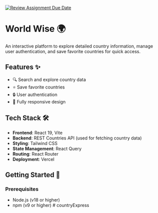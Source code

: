 [![Review Assignment Due Date](https://classroom.github.com/assets/deadline-readme-button-22041afd0340ce965d47ae6ef1cefeee28c7c493a6346c4f15d667ab976d596c.svg)](https://classroom.github.com/a/mNaxAqQD)

# World Wise 🌍



An interactive platform to explore detailed country information, manage user authentication, and save favorite countries for quick access.

## Features ✨

- 🔍 Search and explore country data
- ⭐ Save favorite countries
- 🔒 User authentication
- 📱 Fully responsive design

## Tech Stack 🛠️

- **Frontend**: React 19, Vite  
- **Backend**: REST Countries API (used for fetching country data)  
- **Styling**: Tailwind CSS  
- **State Management**: React Query  
- **Routing**: React Router  
- **Deployment**: Vercel  

## Getting Started 🚀

### Prerequisites

- Node.js (v18 or higher)
- npm (v9 or higher)
#   c o u n t r y E x p r e s s  
 